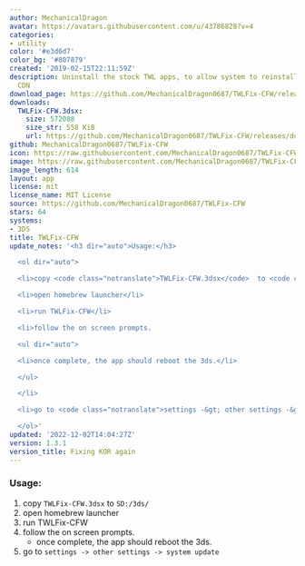 ```yaml
---
author: MechanicalDragon
avatar: https://avatars.githubusercontent.com/u/43786828?v=4
categories:
- utility
color: '#e3d6d7'
color_bg: '#807879'
created: '2019-02-15T22:11:59Z'
description: Uninstall the stock TWL apps, to allow system to reinstall them from
  CDN
download_page: https://github.com/MechanicalDragon0687/TWLFix-CFW/releases
downloads:
  TWLFix-CFW.3dsx:
    size: 572088
    size_str: 558 KiB
    url: https://github.com/MechanicalDragon0687/TWLFix-CFW/releases/download/1.3.1/TWLFix-CFW.3dsx
github: MechanicalDragon0687/TWLFix-CFW
icon: https://raw.githubusercontent.com/MechanicalDragon0687/TWLFix-CFW/master/icon.png
image: https://raw.githubusercontent.com/MechanicalDragon0687/TWLFix-CFW/master/icon.png
image_length: 614
layout: app
license: mit
license_name: MIT License
source: https://github.com/MechanicalDragon0687/TWLFix-CFW
stars: 64
systems:
- 3DS
title: TWLFix-CFW
update_notes: '<h3 dir="auto">Usage:</h3>

  <ol dir="auto">

  <li>copy <code class="notranslate">TWLFix-CFW.3dsx</code>  to <code class="notranslate">SD:/3ds/</code></li>

  <li>open homebrew launcher</li>

  <li>run TWLFix-CFW</li>

  <li>follow the on screen prompts.

  <ul dir="auto">

  <li>once complete, the app should reboot the 3ds.</li>

  </ul>

  </li>

  <li>go to <code class="notranslate">settings -&gt; other settings -&gt; system update</code></li>

  </ol>'
updated: '2022-12-02T14:04:27Z'
version: 1.3.1
version_title: Fixing KOR again
---
```

### Usage:
1. copy `TWLFix-CFW.3dsx` to `SD:/3ds/`
2. open homebrew launcher
3. run TWLFix-CFW
4. follow the on screen prompts.
   - once complete, the app should reboot the 3ds.
6. go to `settings -> other settings -> system update`